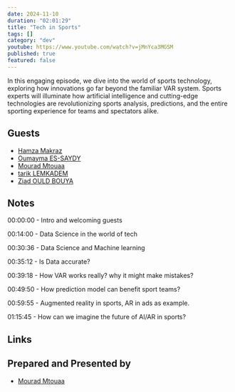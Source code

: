 ```yaml
---
date: 2024-11-10
duration: "02:01:29"
title: "Tech in Sports"
tags: []
category: "dev"
youtube: https://www.youtube.com/watch?v=jMnYca3MGSM
published: true
featured: false
---
```


In this engaging episode, we dive into the world of sports technology, exploring how innovations go far beyond the familiar VAR system. Sports experts will illuminate how artificial intelligence and cutting-edge technologies are revolutionizing sports analysis, predictions, and the entire sporting experience for teams and spectators alike.

## Guests

- [Hamza Makraz](https://twitter.com/makraz_hamza)
- [Oumayma ES-SAYDY](https://www.linkedin.com/in/oumayma-es-saydy/)
- [Mourad Mtouaa](https://twitter.com/mouradxmt)
- [tarik LEMKADEM](https://www.linkedin.com/in/tarik-lemkadem/)
- [Ziad OULD BOUYA](https://www.linkedin.com/in/ould-bouya-ziad/)

## Notes

00:00:00 - Intro and welcoming guests

00:14:00 - Data Science in the world of tech

00:30:36 - Data Science and Machine learning

00:35:12 - Is Data accurate?

00:39:18 - How VAR works really? why it might make mistakes?

00:49:50 - How prediction model can benefit sport teams?

00:59:55 - Augmented reality in sports, AR in ads as example.

01:15:45 - How can we imagine the future of AI/AR in sports?

## Links

## Prepared and Presented by

- [Mourad Mtouaa](https://twitter.com/mouradxmt)
